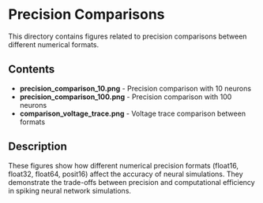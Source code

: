 # Precision Comparisons

This directory contains figures related to precision comparisons between different numerical formats.

## Contents

- **precision_comparison_10.png** - Precision comparison with 10 neurons
- **precision_comparison_100.png** - Precision comparison with 100 neurons  
- **comparison_voltage_trace.png** - Voltage trace comparison between formats

## Description

These figures show how different numerical precision formats (float16, float32, float64, posit16) affect the accuracy of neural simulations. They demonstrate the trade-offs between precision and computational efficiency in spiking neural network simulations. 